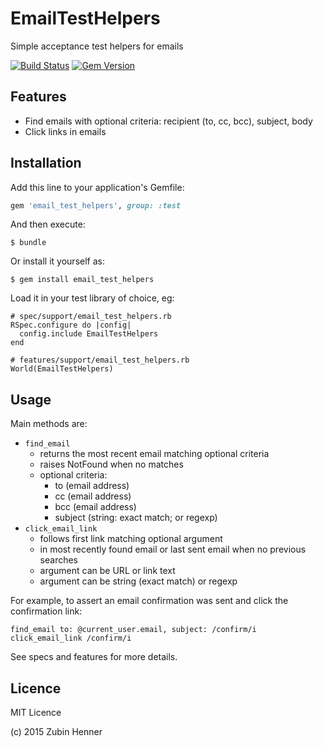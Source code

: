 # EmailTestHelpers

Simple acceptance test helpers for emails

[![Build Status](https://travis-ci.org/zubin/email_test_helpers.svg)](https://travis-ci.org/zubin/email_test_helpers)
[![Gem Version](https://badge.fury.io/rb/email_test_helpers.svg)](http://badge.fury.io/rb/email_test_helpers)

## Features

* Find emails with optional criteria: recipient (to, cc, bcc), subject, body
* Click links in emails

## Installation

Add this line to your application's Gemfile:

```ruby
gem 'email_test_helpers', group: :test
```

And then execute:

    $ bundle

Or install it yourself as:

    $ gem install email_test_helpers

Load it in your test library of choice, eg:

    # spec/support/email_test_helpers.rb
    RSpec.configure do |config|
      config.include EmailTestHelpers
    end

    # features/support/email_test_helpers.rb
    World(EmailTestHelpers)

## Usage

Main methods are:

* `find_email`
  * returns the most recent email matching optional criteria
  * raises NotFound when no matches
  * optional criteria:
    * to (email address)
    * cc (email address)
    * bcc (email address)
    * subject (string: exact match; or regexp)
* `click_email_link`
  * follows first link matching optional argument
  * in most recently found email or last sent email when no previous searches
  * argument can be URL or link text
  * argument can be string (exact match) or regexp

For example, to assert an email confirmation was sent and click the confirmation link:

    find_email to: @current_user.email, subject: /confirm/i
    click_email_link /confirm/i

See specs and features for more details.

## Licence

MIT Licence

(c) 2015 Zubin Henner
